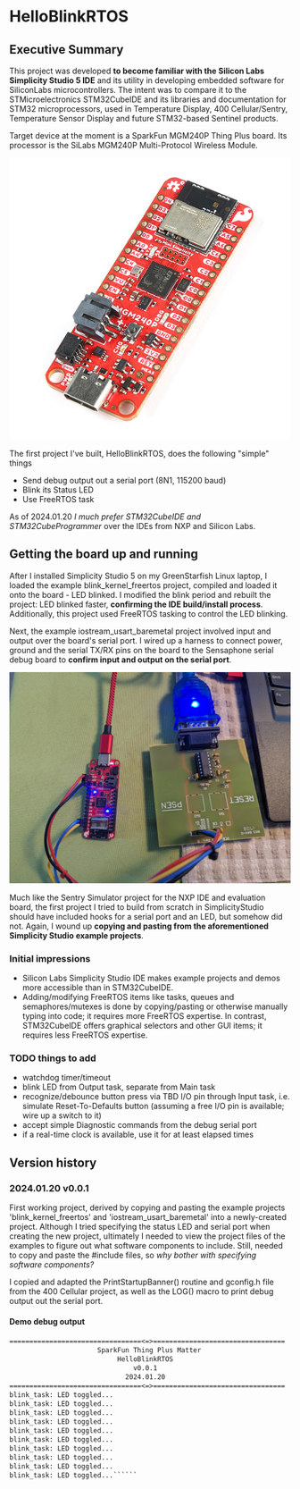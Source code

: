 # HelloBlinkRTOS

## Executive Summary
This project was developed **to become familiar with the Silicon Labs Simplicity Studio 5 IDE** and its utility in developing embedded software for SiliconLabs microcontrollers. The intent was to compare it to the STMicroelectronics STM32CubeIDE and its libraries and documentation for STM32 microprocessors, used in Temperature Display, 400 Cellular/Sentry, Temperature Sensor Display and future STM32-based Sentinel products.

Target device at the moment is a SparkFun MGM240P Thing Plus board. Its processor is the SiLabs MGM240P Multi-Protocol Wireless Module.

<img src="MGM240P_Thing_Plus.jpg" alt="SparkFun MGM240P Thing Plus" />

The first project I've built, HelloBlinkRTOS, does the following "simple" things
- Send debug output out a serial port (8N1, 115200 baud)
- Blink its Status LED
- Use FreeRTOS task

As of 2024.01.20 *I much prefer STM32CubeIDE and STM32CubeProgrammer* over the IDEs from NXP and Silicon Labs.

## Getting the board up and running

After I installed Simplicity Studio 5 on my GreenStarfish Linux laptop, I loaded the example blink_kernel_freertos project, compiled and loaded it onto the board - LED blinked. I modified the blink period and rebuilt the project: LED blinked faster, **confirming the IDE build/install process**. Additionally, this project used FreeRTOS tasking to control the LED blinking.

Next, the example iostream_usart_baremetal project involved input and output over the board's serial port. I wired up a harness to connect power, ground and the serial TX/RX pins on the board to the Sensaphone serial debug board to **confirm input and output on the serial port**.

<img src="20240120 SparkFun ThingPlusMatter HelloBlinkRTOS.jpg" alt="Sentry Simulator hooked up" />


Much like the Sentry Simulator project for the NXP IDE and evaluation board, the first project I tried to build from scratch in SimplicityStudio should have included hooks for a serial port and an LED, but somehow did not. Again, I wound up **copying and pasting from the aforementioned Simplicity Studio example projects**.


### Initial impressions
- Silicon Labs Simplicity Studio IDE makes example projects and demos more accessible than in STM32CubeIDE.
- Adding/modifying FreeRTOS items like tasks, queues and semaphores/mutexes is done by copying/pasting or otherwise manually typing into code; it requires more FreeRTOS expertise. In contrast, STM32CubeIDE offers graphical selectors and other GUI items; it requires less FreeRTOS expertise.


### TODO things to add
- watchdog timer/timeout
- blink LED from Output task, separate from Main task
- recognize/debounce button press via TBD I/O pin through Input task, i.e. simulate Reset-To-Defaults button (assuming a free I/O pin is available; wire up a switch to it)
- accept simple Diagnostic commands from the debug serial port
- if a real-time clock is available, use it for at least elapsed times

## Version history
### 2024.01.20 v0.0.1
First working project, derived by copying and pasting the example projects 'blink_kernel_freertos' and 'iostream_usart_baremetal' into a newly-created project. Although I tried specifying the status LED and serial port when creating the new project, ultimately I needed to view the project files of the examples to figure out what software components to include. Still, needed to copy and paste the #include files, so *why bother with specifying software components?*

I copied and adapted the PrintStartupBanner() routine and gconfig.h file from the 400 Cellular project, as well as the LOG() macro to print debug output out the serial port.

#### Demo debug output
``````
=================================<=>=================================
                      SparkFun Thing Plus Matter                     
                           HelloBlinkRTOS                            
                               v0.0.1 
                             2024.01.20   
=================================<=>=================================
blink_task: LED toggled...
blink_task: LED toggled...
blink_task: LED toggled...
blink_task: LED toggled...
blink_task: LED toggled...
blink_task: LED toggled...
blink_task: LED toggled...
blink_task: LED toggled...
blink_task: LED toggled...
blink_task: LED toggled...``````
